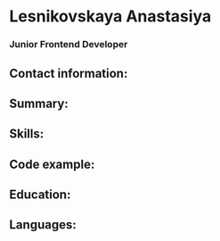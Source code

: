 # **Lesnikovskaya Anastasiya**
### Junior Frontend Developer
## **Contact information:**
## **Summary:**
## **Skills:**
## **Code example:**
## **Education:**
## **Languages:**